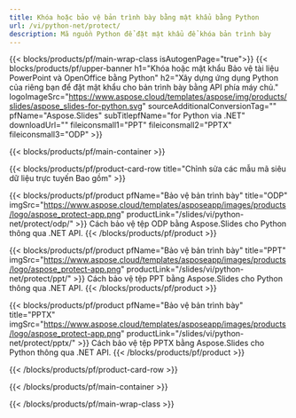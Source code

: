 ```yaml
---
title: Khóa hoặc bảo vệ bản trình bày bằng mật khẩu bằng Python
url: /vi/python-net/protect/
description: Mã nguồn Python để đặt mật khẩu để khóa bản trình bày
---
```


{{< blocks/products/pf/main-wrap-class isAutogenPage="true">}}
{{< blocks/products/pf/upper-banner h1="Khóa hoặc mật khẩu Bảo vệ tài liệu PowerPoint và OpenOffice bằng Python" h2="Xây dựng ứng dụng Python của riêng bạn để đặt mật khẩu cho bản trình bày bằng API phía máy chủ." logoImageSrc="https://www.aspose.cloud/templates/aspose/img/products/slides/aspose_slides-for-python.svg" sourceAdditionalConversionTag="" pfName="Aspose.Slides" subTitlepfName="for Python via .NET" downloadUrl="" fileiconsmall1="PPT" fileiconsmall2="PPTX" fileiconsmall3="ODP" >}}

{{< blocks/products/pf/main-container >}}

{{< blocks/products/pf/product-card-row title="Chỉnh sửa các mẫu mã siêu dữ liệu trực tuyến Bao gồm" >}}

{{< blocks/products/pf/product pfName="Bảo vệ bản trình bày" title="ODP" imgSrc="https://www.aspose.cloud/templates/asposeapp/images/products/logo/aspose_protect-app.png" productLink="/slides/vi/python-net/protect/odp/" >}}
Cách bảo vệ tệp ODP bằng Aspose.Slides cho Python thông qua .NET API.
{{< /blocks/products/pf/product >}}

{{< blocks/products/pf/product pfName="Bảo vệ bản trình bày" title="PPT" imgSrc="https://www.aspose.cloud/templates/asposeapp/images/products/logo/aspose_protect-app.png" productLink="/slides/vi/python-net/protect/ppt/" >}}
Cách bảo vệ tệp PPT bằng Aspose.Slides cho Python thông qua .NET API.
{{< /blocks/products/pf/product >}}

{{< blocks/products/pf/product pfName="Bảo vệ bản trình bày" title="PPTX" imgSrc="https://www.aspose.cloud/templates/asposeapp/images/products/logo/aspose_protect-app.png" productLink="/slides/vi/python-net/protect/pptx/" >}}
Cách bảo vệ tệp PPTX bằng Aspose.Slides cho Python thông qua .NET API.
{{< /blocks/products/pf/product >}}



{{< /blocks/products/pf/product-card-row >}}

{{< /blocks/products/pf/main-container >}}
    
{{< /blocks/products/pf/main-wrap-class >}}